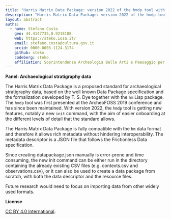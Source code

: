 ```yaml
---
title: "Harris Matrix Data Package: version 2022 of the hmdp tool with new features for the creation of stratigraphy data packages"
description: "Harris Matrix Data Package: version 2022 of the hmdp tool with new features for the creation of stratigraphy data packages"
layout: abstract
auths:
  - name: Stefano Costa
    geo: 44.4147735,8.9218188
    web: https://steko.iosa.it/
    email: stefano.costa@cultura.gov.it
    orcid: 0000-0003-1124-3174
    github: steko
    codeberg: steko
    affiliation: Soprintendenza Archeologia Belle Arti e Paesaggio per le province di Imperia e Savona, Ministero della Cultura, Genoa, Italy
---
```



**Panel: Archaeological stratigraphy data**

The Harris Matrix Data Package is a proposed standard for
archaeological stratigraphy data, based on the well known Data Package
specification and the formalization developed by T. S. Dye together
with the `hm` Lisp package. The `hmdp` tool was first presented at the
ArcheoFOSS 2019 conference and has since been maintained. With version
2022, the `hmdp` tool is getting new features, notably a new `init`
command, with the aim of easier onboarding at the different levels of
detail that the standard allows.

The Harris Matrix Data Package is fully compatible with the `hm` data
format and therefore it allows rich metadata without hindering
interoperability. The metadata descriptor is a JSON file that follows
the Frictionless Data specification.

Since creating datapackage.json manually is error-prone and time
consuming, the new init command can be either run in the directory
containing the already existing CSV files (e.g. contexts.csv and
observations.csv), or it can also be used to create a data package
from scratch, with both the data descriptor and the resource files.

Future research would need to focus on importing data from other
widely used formats.

**License**

[CC BY 4.0 International](https://creativecommons.org/licenses/by/4.0/).
